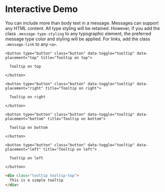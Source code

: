 # Interactive Demo

You can include more than body text in a message. Messages can support any HTML content. All type styling will be retained. However, if you add the class `.message-type-styling` to any typographic element, the preferred message type color and styling will be applied. For links, add the class `.message-link` to any `<a>`.

<div class="panel flush-bottom">

  <div class="panel-cell">

    <button type="button" class="button" data-toggle="tooltip" data-placement="top" title="Tooltip on top">

      Tooltip on top

    </button>

    <button type="button" class="button" data-toggle="tooltip" data-placement="right" title="Tooltip on right">

      Tooltip on right

    </button>

    <button type="button" class="button" data-toggle="tooltip" data-placement="bottom" title="Tooltip on bottom">

      Tooltip on bottom

    </button>

    <button type="button" class="button" data-toggle="tooltip" data-placement="left" title="Tooltip on left">

      Tooltip on left

    </button>

  </div>

  <div class="panel-cell panel-cell-light panel-cell-code-block" markdown="1">

```html
<div class="tooltip tooltip-top">
  This is a simple tooltip
</div>
```

  </div>

</div>
